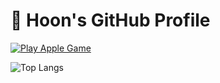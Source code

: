 # 🍎 Hoon's GitHub Profile

[![Play Apple Game](https://img.shields.io/badge/PLAY%20APPLE%20GAME-FF4C4C?style=for-the-badge&logo=apple&logoColor=white)](https://mhoo999.github.io/apple_game/)

![Top Langs](https://github-readme-stats.vercel.app/api/top-langs/?username=mhoo999&hide=html,css,javascript&layout=compact&theme=radical)

